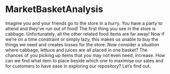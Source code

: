 # MarketBasketAnalysis

Imagine you and your friends go to the store in a hurry. You have a party to attend and they’ve run out of food!
The first thing you see in the store is cabbage. Unfortunately, all the other related food items are far away! Now if we’re on a time constraint or simply lazy, this makes us unable to buy the things we need and creates losses for the store.
Now consider a situation where cabbage, lettuce and juices are all placed in one basket? The chances of you picking up items that you may not even need, increase.
How can we find what item to place beside which one to maximise our sales and for customers to have ease in exploring our repository? Let’s find out.

